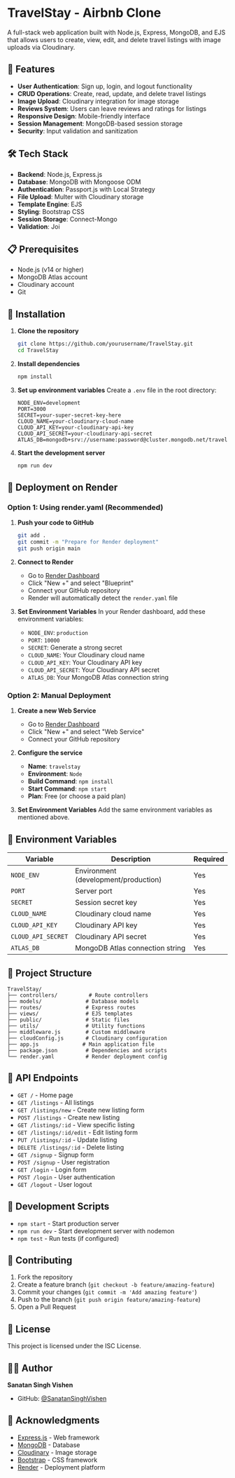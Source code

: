 # TravelStay - Airbnb Clone

A full-stack web application built with Node.js, Express, MongoDB, and EJS that allows users to create, view, edit, and delete travel listings with image uploads via Cloudinary.

## 🚀 Features

- **User Authentication**: Sign up, login, and logout functionality
- **CRUD Operations**: Create, read, update, and delete travel listings
- **Image Upload**: Cloudinary integration for image storage
- **Reviews System**: Users can leave reviews and ratings for listings
- **Responsive Design**: Mobile-friendly interface
- **Session Management**: MongoDB-based session storage
- **Security**: Input validation and sanitization

## 🛠️ Tech Stack

- **Backend**: Node.js, Express.js
- **Database**: MongoDB with Mongoose ODM
- **Authentication**: Passport.js with Local Strategy
- **File Upload**: Multer with Cloudinary storage
- **Template Engine**: EJS
- **Styling**: Bootstrap CSS
- **Session Storage**: Connect-Mongo
- **Validation**: Joi

## 📋 Prerequisites

- Node.js (v14 or higher)
- MongoDB Atlas account
- Cloudinary account
- Git

## 🔧 Installation

1. **Clone the repository**
   ```bash
   git clone https://github.com/yourusername/TravelStay.git
   cd TravelStay
   ```

2. **Install dependencies**
   ```bash
   npm install
   ```

3. **Set up environment variables**
   Create a `.env` file in the root directory:
   ```env
   NODE_ENV=development
   PORT=3000
   SECRET=your-super-secret-key-here
   CLOUD_NAME=your-cloudinary-cloud-name
   CLOUD_API_KEY=your-cloudinary-api-key
   CLOUD_API_SECRET=your-cloudinary-api-secret
   ATLAS_DB=mongodb+srv://username:password@cluster.mongodb.net/travelstay
   ```

4. **Start the development server**
   ```bash
   npm run dev
   ```

## 🚀 Deployment on Render

### Option 1: Using render.yaml (Recommended)

1. **Push your code to GitHub**
   ```bash
   git add .
   git commit -m "Prepare for Render deployment"
   git push origin main
   ```

2. **Connect to Render**
   - Go to [Render Dashboard](https://dashboard.render.com)
   - Click "New +" and select "Blueprint"
   - Connect your GitHub repository
   - Render will automatically detect the `render.yaml` file

3. **Set Environment Variables**
   In your Render dashboard, add these environment variables:
   - `NODE_ENV`: `production`
   - `PORT`: `10000`
   - `SECRET`: Generate a strong secret
   - `CLOUD_NAME`: Your Cloudinary cloud name
   - `CLOUD_API_KEY`: Your Cloudinary API key
   - `CLOUD_API_SECRET`: Your Cloudinary API secret
   - `ATLAS_DB`: Your MongoDB Atlas connection string

### Option 2: Manual Deployment

1. **Create a new Web Service**
   - Go to [Render Dashboard](https://dashboard.render.com)
   - Click "New +" and select "Web Service"
   - Connect your GitHub repository

2. **Configure the service**
   - **Name**: `travelstay`
   - **Environment**: `Node`
   - **Build Command**: `npm install`
   - **Start Command**: `npm start`
   - **Plan**: Free (or choose a paid plan)

3. **Set Environment Variables**
   Add the same environment variables as mentioned above.

## 🔐 Environment Variables

| Variable | Description | Required |
|----------|-------------|----------|
| `NODE_ENV` | Environment (development/production) | Yes |
| `PORT` | Server port | Yes |
| `SECRET` | Session secret key | Yes |
| `CLOUD_NAME` | Cloudinary cloud name | Yes |
| `CLOUD_API_KEY` | Cloudinary API key | Yes |
| `CLOUD_API_SECRET` | Cloudinary API secret | Yes |
| `ATLAS_DB` | MongoDB Atlas connection string | Yes |

## 📁 Project Structure

```
TravelStay/
├── controllers/          # Route controllers
├── models/              # Database models
├── routes/              # Express routes
├── views/               # EJS templates
├── public/              # Static files
├── utils/               # Utility functions
├── middleware.js        # Custom middleware
├── cloudConfig.js       # Cloudinary configuration
├── app.js              # Main application file
├── package.json         # Dependencies and scripts
└── render.yaml          # Render deployment config
```

## 🎯 API Endpoints

- `GET /` - Home page
- `GET /listings` - All listings
- `GET /listings/new` - Create new listing form
- `POST /listings` - Create new listing
- `GET /listings/:id` - View specific listing
- `GET /listings/:id/edit` - Edit listing form
- `PUT /listings/:id` - Update listing
- `DELETE /listings/:id` - Delete listing
- `GET /signup` - Signup form
- `POST /signup` - User registration
- `GET /login` - Login form
- `POST /login` - User authentication
- `GET /logout` - User logout

## 🔧 Development Scripts

- `npm start` - Start production server
- `npm run dev` - Start development server with nodemon
- `npm test` - Run tests (if configured)

## 🤝 Contributing

1. Fork the repository
2. Create a feature branch (`git checkout -b feature/amazing-feature`)
3. Commit your changes (`git commit -m 'Add amazing feature'`)
4. Push to the branch (`git push origin feature/amazing-feature`)
5. Open a Pull Request

## 📝 License

This project is licensed under the ISC License.

## 👨‍💻 Author

**Sanatan Singh Vishen**
- GitHub: [@SanatanSinghVishen](https://github.com/SanatanSinghVishen)

## 🙏 Acknowledgments

- [Express.js](https://expressjs.com/) - Web framework
- [MongoDB](https://www.mongodb.com/) - Database
- [Cloudinary](https://cloudinary.com/) - Image storage
- [Bootstrap](https://getbootstrap.com/) - CSS framework
- [Render](https://render.com/) - Deployment platform
